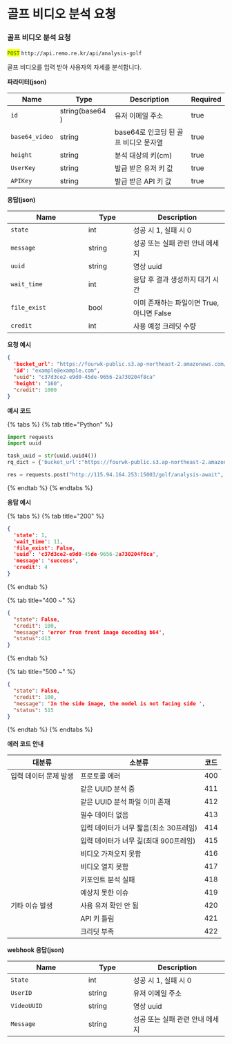 # 골프 비디오 분석 요청

### 골프 비디오 분석 요청

<mark style="color:green;">`POST`</mark> `http://api.remo.re.kr/api/analysis-golf`

골프 비디오를 입력 받아 사용자의 자세를 분석합니다.

**파라미터(json)**

<table><thead><tr><th>Name</th><th>Type</th><th>Description</th><th data-type="checkbox">Required</th></tr></thead><tbody><tr><td><code>id</code></td><td>string(base64 )</td><td>유저 이메일 주소</td><td>true</td></tr><tr><td><code>base64_video</code></td><td>string</td><td>base64로 인코딩 된 골프 비디오 문자열</td><td>true</td></tr><tr><td><code>height</code></td><td>string</td><td>분석 대상의 키(cm)</td><td>true</td></tr><tr><td><code>UserKey</code></td><td>string</td><td>발급 받은 유저 키 값</td><td>true</td></tr><tr><td><code>APIKey</code></td><td>string</td><td>발급 받은 API 키 값</td><td>true</td></tr></tbody></table>

**응답(json)**

<table><thead><tr><th width="164">Name</th><th width="88">Type</th><th>Description</th></tr></thead><tbody><tr><td><code>state</code></td><td>int</td><td>성공 시 1, 실패 시 0</td></tr><tr><td><code>message</code></td><td>string</td><td>성공 또는 실패 관련 안내 메세지</td></tr><tr><td><code>uuid</code></td><td>string</td><td>영상 uuid</td></tr><tr><td><code>wait_time</code></td><td>int</td><td>응답 후 결과 생성까지 대기 시간</td></tr><tr><td><code>file_exist</code></td><td>bool</td><td>이미 존재하는 파일이면 True, 아니면 False</td></tr><tr><td><code>credit</code></td><td>int</td><td>사용 예정 크레딧 수량</td></tr></tbody></table>

**요청 예시**

```json
{
  'bucket_url': "https://fourwk-public.s3.ap-northeast-2.amazonaws.com/motion-analysis-samples/golf.mp4",
  'id': "example@example.com",
  "uuid": "c37d3ce2-e9d0-45de-9656-2a730204f8ca"
  'height': "160",
  "credit": 1000
}
```

**예시 코드**

{% tabs %}
{% tab title="Python" %}
```python
import requests
import uuid

task_uuid = str(uuid.uuid4())
rq_dict = {'bucket_url':"https://fourwk-public.s3.ap-northeast-2.amazonaws.com/motion-analysis-samples/golf.mp4",'id':"example@example.com",'uuid':video_uuid,'height':"160","credit":1000}

res = requests.post("http://115.94.164.253:15003/golf/analysis-await", json=rq_dict)
```
{% endtab %}
{% endtabs %}

**응답 예시**

{% tabs %}
{% tab title="200" %}
```json
{
  'state': 1,
  'wait_time': 11,
  'file_exist': False,
  'uuid': 'c37d3ce2-e9d0-45de-9656-2a730204f8ca',
  'message': 'success',
  'credit': 4
}
```
{% endtab %}

{% tab title="400 ~" %}
```json
{
  "state": False,
  "credit": 100,
  "message": 'error from front image decoding b64',
  "status":413
}
```
{% endtab %}

{% tab title="500 ~" %}
```json
{
  "state": False,
  "credit": 100,
  "message": 'In the side image, the model is not facing side ',
  "status": 515
}
```
{% endtab %}
{% endtabs %}

**에러 코드 안내**

| 대분류          | 소분류                     | 코드  |
| ------------ | ----------------------- | --- |
| 입력 데이터 문제 발생 | 프로토콜 에러                 | 400 |
|              | 같은 UUID 분석 중            | 411 |
|              | 같은 UUID 분석 파일 이미 존재     | 412 |
|              | 필수 데이터 없음               | 413 |
|              | 입력 데이터가 너무 짧음(최소 30프레임) | 414 |
|              | 입력 데이터가 너무 긺(최대 900프레임) | 415 |
|              | 비디오 가져오지 못함             | 416 |
|              | 비디오 열지 못함               | 417 |
|              | 키포인트 분석 실패              | 418 |
|              | 예상치 못한 이슈               | 419 |
| 기타 이슈 발생     | 사용 유저 확인 안 됨            | 420 |
|              | API 키 틀림                | 421 |
|              | 크리딧 부족                  | 422 |

**webhook 응답(json)**

<table><thead><tr><th width="164">Name</th><th width="88">Type</th><th>Description</th></tr></thead><tbody><tr><td><code>State</code></td><td>int</td><td>성공 시 1, 실패 시 0</td></tr><tr><td><code>UserID</code></td><td>string</td><td>유저 이메일 주소</td></tr><tr><td><code>VideoUUID</code></td><td>string</td><td>영상 uuid</td></tr><tr><td><code>Message</code></td><td>string</td><td>성공 또는 실패 관련 안내 메세지</td></tr></tbody></table>

